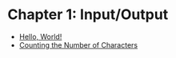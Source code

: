 # Chapter 1: Input/Output

- [Hello, World!](./hello.md)
- [Counting the Number of Characters](./count_chars.md)
